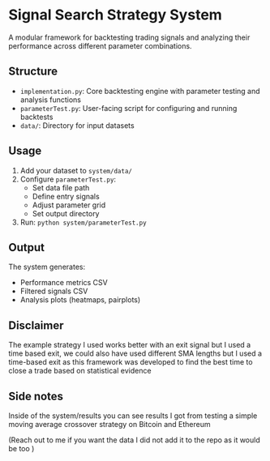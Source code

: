 # Signal Search Strategy System

A modular framework for backtesting trading signals and analyzing their performance across different parameter combinations.

## Structure

-   `implementation.py`: Core backtesting engine with parameter testing and analysis functions
-   `parameterTest.py`: User-facing script for configuring and running backtests
-   `data/`: Directory for input datasets

## Usage

1. Add your dataset to `system/data/`
2. Configure `parameterTest.py`:
   - Set data file path
   - Define entry signals
   - Adjust parameter grid
   - Set output directory
3. Run: `python system/parameterTest.py`

## Output

The system generates:
- Performance metrics CSV
- Filtered signals CSV
- Analysis plots (heatmaps, pairplots) 

## Disclaimer

The example strategy I used works better with an exit signal but I used a time based exit, we could also have used different SMA lengths but I used a time-based exit as this framework was developed to find the best time to close a trade based on statistical evidence



## Side notes
Inside of the system/results you can see results I got from testing a simple moving average crossover strategy on Bitcoin and Ethereum 



(Reach out to me if you want the data I did not add it to the repo as it would be too )